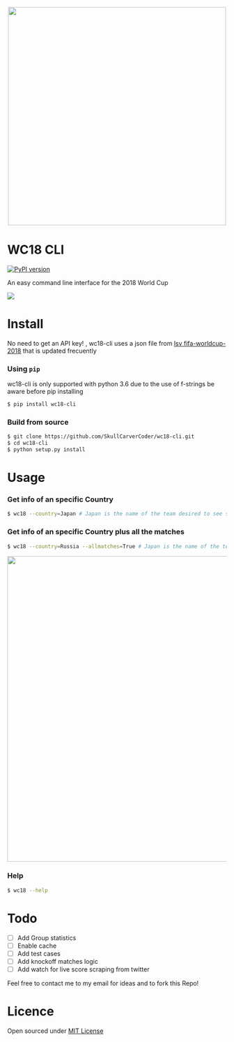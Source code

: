  <p align="center">
  <img src=https://i.imgur.com/m5iCrNu.jpg" width="500px" />
</p>

WC18 CLI
=====
[![PyPI version](https://badge.fury.io/py/wc18-cli.svg)](https://badge.fury.io/py/wc18-cli)

An easy command line interface for the 2018 World Cup

![](https://i.imgur.com/fpnrXUQ.gif)

Install
=====

No need to get an API key! , wc18-cli uses a json file from [lsv fifa-worldcup-2018](https://github.com/lsv/fifa-worldcup-2018) that is updated frecuently

### Using `pip`

<p> wc18-cli is only supported with python 3.6 due to the use of f-strings be aware before pip installing </p>

```bash
$ pip install wc18-cli
```

### Build from source

```bash
$ git clone https://github.com/SkullCarverCoder/wc18-cli.git
$ cd wc18-cli
$ python setup.py install
```
Usage
=====

### Get info of an specific Country

```bash
$ wc18 --country=Japan # Japan is the name of the team desired to see stats
```


### Get info of an specific Country plus all the matches

```bash
$ wc18 --country=Russia --allmatches=True # Japan is the name of the team desired to see stats
```

 <p align="center">
  <img src=https://i.imgur.com/qhKHdNW.gif" width="700px" />
</p>

### Help
```bash
$ wc18 --help
```
Todo
====
- [ ] Add Group statistics
- [ ] Enable cache
- [ ] Add  test cases
- [ ] Add knockoff matches logic
- [ ] Add watch for live score scraping from twitter

<p> Feel free to contact me to my email for ideas and to fork this Repo! </p>

Licence
====
Open sourced under [MIT License](LICENSE)

